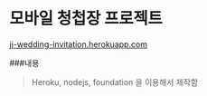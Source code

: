 모바일 청첩장 프로젝트
==============
[jj-wedding-invitation.herokuapp.com](http://jj-wedding-invitation.herokuapp.com)  

###내용
> Heroku, nodejs, foundation 을 이용해서 제작함  